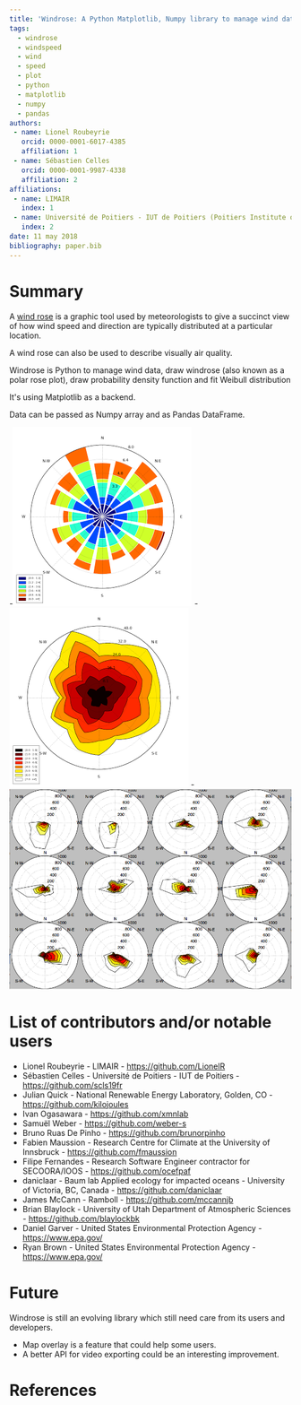 ```yaml
---
title: 'Windrose: A Python Matplotlib, Numpy library to manage wind data, draw windrose (also known as a polar rose plot), draw probability density function and fit Weibull distribution'
tags:
  - windrose
  - windspeed
  - wind
  - speed
  - plot
  - python
  - matplotlib
  - numpy
  - pandas
authors:
 - name: Lionel Roubeyrie
   orcid: 0000-0001-6017-4385
   affiliation: 1
 - name: Sébastien Celles
   orcid: 0000-0001-9987-4338
   affiliation: 2
affiliations:
 - name: LIMAIR
   index: 1
 - name: Université de Poitiers - IUT de Poitiers (Poitiers Institute of Technology)
   index: 2
date: 11 may 2018
bibliography: paper.bib
---
```


# Summary

A [wind rose](https://en.wikipedia.org/wiki/Wind_rose) is a graphic tool used by meteorologists to give a succinct view of how wind speed and direction are typically distributed at a particular location.

A wind rose can also be used to describe visually air quality.

Windrose is Python to manage wind data, draw windrose 
(also known as a polar rose plot), draw probability density function and fit Weibull distribution

It's using Matplotlib as a backend.

Data can be passed as Numpy array and as Pandas DataFrame.

-![Windrose (bar) example](docs/screenshots/bar.png)
-![Windrose (contourf-contour) example](docs/screenshots/contourf-contour.png)
-![Windrose subplots](docs/screenshots/subplots.png)

# List of contributors and/or notable users
* Lionel Roubeyrie - LIMAIR - https://github.com/LionelR
* Sébastien Celles - Université de Poitiers - IUT de Poitiers - https://github.com/scls19fr
* Julian Quick - National Renewable Energy Laboratory, Golden, CO - https://github.com/kilojoules
* Ivan Ogasawara - https://github.com/xmnlab
* Samuël Weber - https://github.com/weber-s
* Bruno Ruas De Pinho - https://github.com/brunorpinho
* Fabien Maussion - Research Centre for Climate at the University of Innsbruck - https://github.com/fmaussion
* Filipe Fernandes - Research Software Engineer contractor for SECOORA/IOOS - https://github.com/ocefpaf
* daniclaar - Baum lab Applied ecology for impacted oceans - University of Victoria, BC, Canada - https://github.com/daniclaar
* James McCann - Ramboll - https://github.com/mccannjb
* Brian Blaylock - University of Utah Department of Atmospheric Sciences - https://github.com/blaylockbk
* Daniel Garver - United States Environmental Protection Agency - https://www.epa.gov/
* Ryan Brown - United States Environmental Protection Agency - https://www.epa.gov/

# Future
Windrose is still an evolving library which still need care from its users and developers.
* Map overlay is a feature that could help some users.
* A better API for video exporting could be an interesting improvement.

# References
